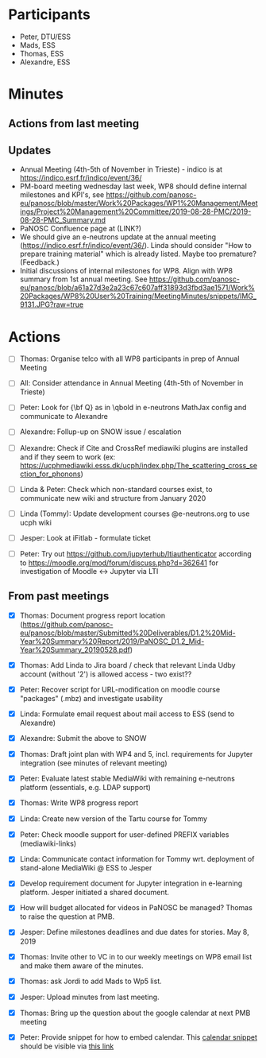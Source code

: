 
# Participants

* Peter, DTU/ESS
* Mads, ESS
* Thomas, ESS
* Alexandre, ESS

# Minutes

## Actions from last meeting

## Updates
* Annual Meeting (4th-5th of November in Trieste) - indico is at https://indico.esrf.fr/indico/event/36/
* PM-board meeting wednesday last week, WP8 should define internal milestones and KPI's, see https://github.com/panosc-eu/panosc/blob/master/Work%20Packages/WP1%20Management/Meetings/Project%20Management%20Committee/2019-08-28-PMC/2019-08-28-PMC_Summary.md
* PaNOSC Confluence page at (LINK?)
* We should give an e-neutrons update at the annual meeting (https://indico.esrf.fr/indico/event/36/). Linda should consider "How to prepare training material" which is already listed. Maybe too premature? (Feedback.)
* Initial discussions of internal milestones for WP8. Align with WP8 summary from 1st annual meeting. See https://github.com/panosc-eu/panosc/blob/a61a27d3e2a23c67c607aff31893d3fbd3ae1571/Work%20Packages/WP8%20User%20Training/MeetingMinutes/snippets/IMG_9131.JPG?raw=true

# Actions
- [ ] Thomas: Organise telco with all WP8 participants in prep of Annual Meeting
- [ ] All: Consider attendance in Annual Meeting (4th-5th of November in Trieste)
- [ ] Peter: Look for {\bf Q} as in \qbold in e-neutrons MathJax config and communicate to Alexandre
- [ ] Alexandre: Follup-up on SNOW issue / escalation 
- [ ] Alexandre: Check if Cite and CrossRef mediawiki plugins are installed and if they seem to work (ex: https://ucphmediawiki.esss.dk/ucph/index.php/The_scattering_cross_section_for_phonons)
- [ ] Linda & Peter: Check which non-standard courses exist, to communicate new wiki and structure from January 2020
- [ ] Linda (Tommy): Update development courses @e-neutrons.org to use ucph wiki
- [ ] Jesper: Look at iFitlab - formulate ticket
- [ ] Peter: Try out https://github.com/jupyterhub/ltiauthenticator according to https://moodle.org/mod/forum/discuss.php?d=362641 for investigation of Moodle <-> Jupyter via LTI


## From past meetings
- [X] Thomas: Document progress report location (https://github.com/panosc-eu/panosc/blob/master/Submitted%20Deliverables/D1.2%20Mid-Year%20Summary%20Report/2019/PaNOSC_D1.2_Mid-Year%20Summary_20190528.pdf)
- [X] Thomas: Add Linda to Jira board / check that relevant Linda Udby account (without '2') is allowed access - two exist??
- [X] Peter: Recover script for URL-modification on moodle course "packages" (.mbz) and investigate usability
- [X] Linda: Formulate email request about mail access to ESS (send to Alexandre)
- [X] Alexandre: Submit the above to SNOW
- [X] Thomas: Draft joint plan with WP4 and 5, incl. requirements for Jupyter integration (see minutes of relevant meeting)
- [X] Peter: Evaluate latest stable MediaWiki with remaining e-neutrons platform (essentials, e.g. LDAP support)
- [X] Thomas: Write WP8 progress report
- [x] Linda: Create new version of the Tartu course for Tommy
- [x] Peter: Check moodle support for user-defined PREFIX variables (mediawiki-links)
- [x] Linda: Communicate contact information for Tommy wrt. deployment of stand-alone MediaWiki @ ESS to Jesper
- [x] Develop requirement document for Jupyter integration in e-learning platform. Jesper initiated a shared document.
- [x] How will budget allocated for videos in PaNOSC be managed? Thomas to raise the question at PMB.    
- [x] Jesper: Define milestones deadlines and due dates for stories. May 8, 2019
- [x] Thomas: Invite other to VC in to our weekly meetings on WP8 email list and make them aware of the minutes.
- [x] Thomas: ask Jordi to add Mads to Wp5 list.
- [x] Jesper: Upload minutes from last meeting.
- [x] Thomas: Bring up the question about the google calendar at next PMB meeting
- [x] Peter: Provide snippet for how to embed calendar.
        This [calendar snippet](snippets/PaNOSC-Calendar.html) should be visible via [this link](http://htmlpreview.github.io/?https://github.com/panosc-eu/panosc/blob/master/Work%20Packages/WP8%20User%20Training/MeetingMinutes/snippets/PaNOSC-Calendar.html)

